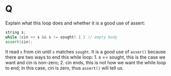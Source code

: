 # Q
Explain what this loop does and whether it is a good use of
assert:
```c++
string s;
while (cin >> s && s != sought) { } // empty body
assert(cin);
```

It read `s` from cin until `s` matches `sought`. It is a good use of `asser()` because there are two ways to end this while loop: 1. s == sought, this is the case we want and cin is non-zero; 2. cin ends, this is not how we want the while loop to end; in this case, cin is zero, thus `assert()` will tell us.